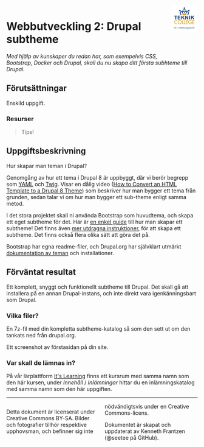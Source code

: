 <header style="float:right;">
  <img src="../../resources/img/tcstenungsund.png" style="width:5em;" />
</header>

# Webbutveckling 2: Drupal subtheme

*Med hjälp av kunskaper du redan har, som exempelvis CSS, Bootstrap, Docker och Drupal, skall du nu skapa ditt första subhteme till Drupal.*

## Förutsättningar

Enskild uppgift.

### Resurser

> Tips!

## Uppgiftsbeskrivning

Hur skapar man teman i Drupal?

Genomgång av hur ett tema i Drupal 8 är uppbyggt, där vi berör begrepp som [YAML](https://en.wikipedia.org/wiki/YAML) och [Twig](https://en.wikipedia.org/wiki/Twig_(template_engine)). Visar en dålig video ([How to Convert an HTML Template to a Drupal 8 Theme](https://youtu.be/xdifbN3y5hU)) som beskriver hur man bygger ett tema från grunden, sedan talar vi om hur man bygger ett sub-theme enligt samma metod.

I det stora projektet skall ni använda Bootstrap som huvudtema, och skapa ett eget subtheme för det. Här är [en enkel guide](https://www.ostraining.com/blog/drupal/create-a-drupal-8-bootstrap-subtheme-using-cdn/) till hur man skapar ett subtheme! Det finns även [mer utdragna instruktioner](https://youtu.be/1VYaFRMER8U), för att skapa ett subtheme. Det finns också flera olika sätt att göra det på.

Bootstrap har egna readme-filer, och Drupal.org har självklart utmärkt [dokumentation av teman](https://www.drupal.org/docs/8/theming) och installationer.

## Förväntat resultat

Ett komplett, snyggt och funktionellt subtheme till Drupal. Det skall gå att installera på en annan Drupal-instans, och inte direkt vara igenkänningsbart som Drupal.

### Vilka filer?

En 7z-fil med din kompletta subtheme-katalog så som den sett ut om den tankats ned från drupal.org.

Ett screenshot av förstasidan på din site. 

### Var skall de lämnas in?

På vår lärplattform [It's Learning](https://stenungsund.itslearning.com/) finns ett kursrum med samma namn som den här kursen, under *Innehåll* / *Inlämningar* hittar du en inlämningskatalog med samma namn som den här uppgiften.

---

<footer style="columns: 2">
  <p>Detta dokument är licenserat under Creative Commons BY-SA. Bilder och fotografier tillhör respektive upphovsman, och befinner sig inte nödvändigtsvis under en Creative Commons-licens.</p>
  <p>Dokumentet är skapat och uppdaterat av Kenneth Frantzen (@seetee på GitHub).</p>
</footer>

